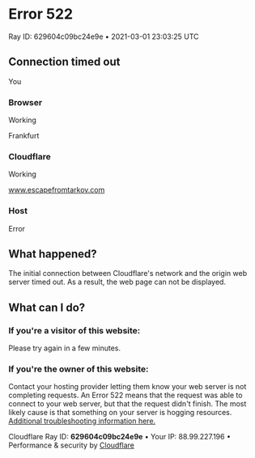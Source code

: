 Error 522
=========

Ray ID: 629604c09bc24e9e • 2021-03-01 23:03:25 UTC

Connection timed out
--------------------

You

### Browser

Working

Frankfurt

### Cloudflare

Working

www.escapefromtarkov.com

### Host

Error

What happened?
--------------

The initial connection between Cloudflare's network and the origin web server timed out. As a result, the web page can not be displayed.

What can I do?
--------------

### If you're a visitor of this website:

Please try again in a few minutes.

### If you're the owner of this website:

Contact your hosting provider letting them know your web server is not completing requests. An Error 522 means that the request was able to connect to your web server, but that the request didn't finish. The most likely cause is that something on your server is hogging resources. [Additional troubleshooting information here.](https://support.cloudflare.com/hc/en-us/articles/200171906-Error-522)

Cloudflare Ray ID: **629604c09bc24e9e** • Your IP: 88.99.227.196 • Performance & security by [Cloudflare](https://www.cloudflare.com/5xx-error-landing)